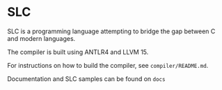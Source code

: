 # SLC

SLC is a programming language attempting to bridge the gap between C and modern languages.

The compiler is built using ANTLR4 and LLVM 15.

For instructions on how to build the compiler, see `compiler/README.md`.

Documentation and SLC samples can be found on `docs`